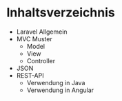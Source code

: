 # Inhaltsverzeichnis
- Laravel Allgemein
- MVC Muster
	- Model
	- View
	- Controller
- JSON 
- REST-API 
	- Verwendung in Java
	- Verwendung in Angular
